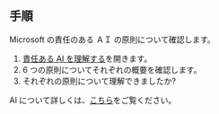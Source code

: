 ﻿---
lab:
    title: 'Azure で人工知能を使い始める'
---

## 手順
Microsoft の責任のある ＡＩ の原則について確認します。

1.	[責任ある AI を理解する](https://docs.microsoft.com/learn/modules/get-started-ai-fundamentals/7-understand-responsible-ai?ns-enrollment-type=LearningPath&ns-enrollment-id=learn.wwl.get-started-with-artificial-intelligence-on-azure)を開きます。
2.	6 つの原則についてそれぞれの概要を確認します。
3.	それぞれの原則について理解できましたか?

AI について詳しくは、[こちら](https://www.microsoft.com/ai/responsible-ai)をご覧ください。